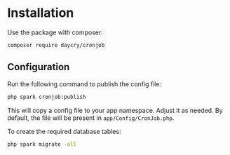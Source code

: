 # Installation

Use the package with composer:

```bash
composer require daycry/cronjob
```

## Configuration

Run the following command to publish the config file:

```bash
php spark cronjob:publish
```

This will copy a config file to your app namespace. Adjust it as needed. By default, the file will be present in `app/Config/CronJob.php`.

To create the required database tables:

```bash
php spark migrate -all
```
